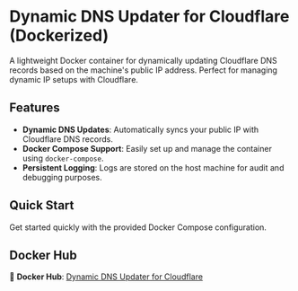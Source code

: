 # Dynamic DNS Updater for Cloudflare (Dockerized)

A lightweight Docker container for dynamically updating Cloudflare DNS records based on the machine's public IP address. Perfect for managing dynamic IP setups with Cloudflare.

## Features
- **Dynamic DNS Updates**: Automatically syncs your public IP with Cloudflare DNS records.
- **Docker Compose Support**: Easily set up and manage the container using `docker-compose`.
- **Persistent Logging**: Logs are stored on the host machine for audit and debugging purposes.

## Quick Start

Get started quickly with the provided Docker Compose configuration.

## Docker Hub

🔗 **Docker Hub**: [Dynamic DNS Updater for Cloudflare](https://hub.docker.com/layers/tga309/cloudflare-ddns/1.0.0/images/sha256:97b931612097d4ac158c56f1915a5bf64eeee4680ad7075ff89d595585bedabe?uuid=5493673E-EE18-42ED-9C11-BA09176C683A)
